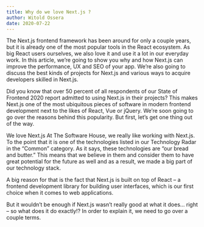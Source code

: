 ```yaml
---
title: Why do we love Next.js ?
author: Witold Ossera
date: 2020-07-22
---
```

The Next.js frontend framework has been around for only a couple years, but it is already one of the most popular tools in the React ecosystem. As big React users ourselves, we also love it and use it a lot in our everyday work. In this article, we’re going to show you why and how Next.js can improve the performance, UX and SEO of your app. We’re also going to discuss the best kinds of projects for Next.js and various ways to acquire developers skilled in Next.js.

Did you know that over 50 percent of all respondents of our State of Frontend 2020 report admitted to using Next.js in their projects? This makes Next.js one of the most ubiquitous pieces of software in modern frontend development next to the likes of React, Vue or jQuery. We’re soon going to go over the reasons behind this popularity. But first, let’s get one thing out  of the way.

We love Next.js
At The Software House, we really like working with Next.js. To the point that it is one of the technologies listed in our Technology Radar in the “Common” category. As it says, these technologies are “our bread and butter.” This means that we believe in them and consider them to have great potential for the future as well and as a result, we made a big part of our technology stack.

A big reason for that is the fact that Next.js is built on top of React – a frontend development library for building user interfaces, which is our first choice when it comes to web applications.

But it wouldn’t be enough if Next.js wasn’t really good at what it does… right – so what does it do exactly!? In order to explain it, we need to go over a couple terms.


